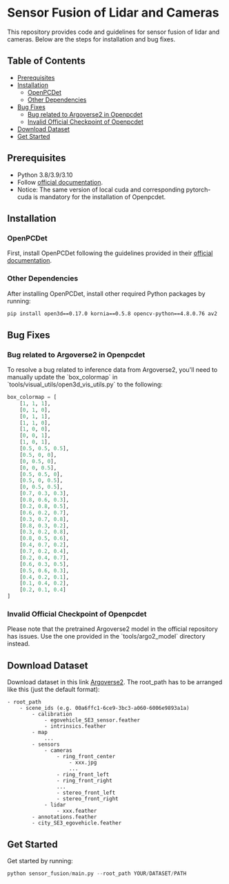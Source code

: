 # Sensor Fusion of Lidar and Cameras

This repository provides code and guidelines for sensor fusion of lidar and cameras. Below are the steps for installation and bug fixes.

## Table of Contents

- [Prerequisites](#prerequisites)
- [Installation](#installation)
  - [OpenPCDet](#openpcdet)
  - [Other Dependencies](#other-dependencies)
- [Bug Fixes](#bug-fixes)
  - [Bug related to Argoverse2 in Openpcdet](#bug-related-to-argoverse2-in-openpcdet)
  - [Invalid Official Checkpoint of Openpcdet](#invalid-official-checkpoint-of-openpcdet)
- [Download Dataset](#download-dataset)
- [Get Started](#get-started)

## Prerequisites

- Python 3.8/3.9/3.10
- Follow [official documentation](https://github.com/open-mmlab/OpenPCDet/blob/master/docs/INSTALL.md).
- Notice: The same version of local cuda and corresponding pytorch-cuda is mandatory for the installation of Openpcdet.

## Installation

### OpenPCDet

First, install OpenPCDet following the guidelines provided in their [official documentation](https://github.com/open-mmlab/OpenPCDet/blob/master/docs/INSTALL.md).

### Other Dependencies

After installing OpenPCDet, install other required Python packages by running:

```bash
pip install open3d==0.17.0 kornia==0.5.8 opencv-python==4.8.0.76 av2
```

## Bug Fixes

### Bug related to Argoverse2 in Openpcdet

To resolve a bug related to inference data from Argoverse2, you'll need to manually update the \`box_colormap\` in \`tools/visual_utils/open3d_vis_utils.py\` to the following:

```python
box_colormap = [
    [1, 1, 1],
    [0, 1, 0],
    [0, 1, 1],
    [1, 1, 0],
    [1, 0, 0],
    [0, 0, 1],
    [1, 0, 1],
    [0.5, 0.5, 0.5],
    [0.5, 0, 0],
    [0, 0.5, 0],
    [0, 0, 0.5],
    [0.5, 0.5, 0],
    [0.5, 0, 0.5],
    [0, 0.5, 0.5],
    [0.7, 0.3, 0.3],
    [0.8, 0.6, 0.3],
    [0.2, 0.8, 0.5],
    [0.6, 0.2, 0.7],
    [0.3, 0.7, 0.8],
    [0.8, 0.3, 0.2],
    [0.3, 0.2, 0.8],
    [0.8, 0.5, 0.6],
    [0.4, 0.7, 0.2],
    [0.7, 0.2, 0.4],
    [0.2, 0.4, 0.7],
    [0.6, 0.3, 0.5],
    [0.5, 0.6, 0.3],
    [0.4, 0.2, 0.1],
    [0.1, 0.4, 0.2],
    [0.2, 0.1, 0.4]
]
```


### Invalid Official Checkpoint of Openpcdet

Please note that the pretrained Argoverse2 model in the official repository has issues. Use the one provided in the \`tools/argo2_model\` directory instead.

## Download Dataset
Download dataset in this link [Argoverse2](https://www.argoverse.org/av2.html#sensor-link).
The root_path has to be arranged like this (just the default format):
```
- root_path
    - scene_ids (e.g. 00a6ffc1-6ce9-3bc3-a060-6006e9893a1a)
        - calibration
            - egovehicle_SE3_sensor.feather
            - intrinsics.feather
        - map
            ...
        - sensors
            - cameras
                - ring_front_center
                    - xxx.jpg
                    ...
                - ring_front_left
                - ring_front_right
                ...
                - stereo_front_left
                - stereo_front_right
            - lidar
                - xxx.feather
        - annotations.feather
        - city_SE3_egovehicle.feather
```

## Get Started
Get started by running:
```python
python sensor_fusion/main.py --root_path YOUR/DATASET/PATH
```